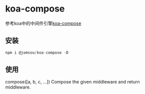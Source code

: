 # koa-compose

参考koa中的中间件引擎[koa-compose](https://github.com/koajs/compose)

## 安装

```js
npm i @jomsou/koa-compose -D
```

## 使用

compose([a, b, c, ...])
Compose the given middleware and return middleware.
